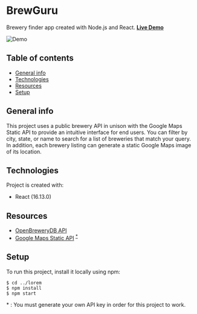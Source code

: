 # BrewGuru
Brewery finder app created with Node.js and React. **[Live Demo](https://thecerealcoder.github.io/brewguru/)**

![Demo](./public/demo.gif)

## Table of contents
* [General info](#general-info)
* [Technologies](#technologies)
* [Resources](#resources)
* [Setup](#setup)

## General info
This project uses a public brewery API in unison with the Google Maps Static API to provide an intuitive interface for end users. You can filter by city, state, or name to search for a list of breweries that match your query. In addition, each brewery listing can generate a static Google Maps image of its location.
	
## Technologies
Project is created with:
* React (16.13.0)

## Resources
* [OpenBreweryDB API](https://www.openbrewerydb.org/)
* [Google Maps Static API](https://developers.google.com/maps/documentation/maps-static/intro) <sup>[*](#footnote)</sup>

## Setup
To run this project, install it locally using npm:

```
$ cd ../lorem
$ npm install
$ npm start
```

<a name="footnote">* </a>: You must generate your own API key in order for this project to work. 